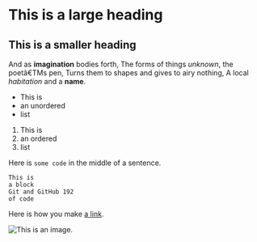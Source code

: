 # This is a large heading
## This is a smaller heading
And as **imagination** bodies forth,
The forms of things *unknown*, the poetâ€TMs pen, Turns them to shapes and gives to airy nothing, A local *habitation* and a **name**.
- This is
- an unordered 
- list
1. This is
2. an ordered 
3. list

Here is `some code` in the middle of a sentence. 

```
This is
a block
Git and GitHub 192
of code
```

Here is how you make [a link](https://www.mercadolibre.com.ar/).

![This is an image.](https://presenterse.com/wp-content/uploads/2020/03/ml.jpg)


